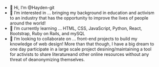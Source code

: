 - 👋 Hi, I’m @Hayden-git
- 👀 I’m interested in ... bringing my background in education and activism to an industry that has the opportunity to improve the lives of people around the world! 
- 🌱 I’m currently learning ... HTML, CSS, JavaScript, Python, React, Bootstrap, Ruby on Rails, and mySQL
- 💞️ I’m looking to collaborate on ... front-end projects to build my knowledge of web design! More than that though, I have a big dream to one day participate in a large scale project desining/maintaining a tool for activists to share literatureand other online resources without any threat of deanonymizing themselves. 
<!---
Hayden-git/Hayden-git is a ✨ special ✨ repository because its `README.md` (this file) appears on your GitHub profile.
You can click the Preview link to take a look at your changes.
--->
